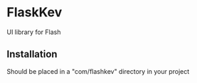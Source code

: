 # FlaskKev 

UI library for Flash

## Installation

Should be placed in a "com/flashkev" directory in your project